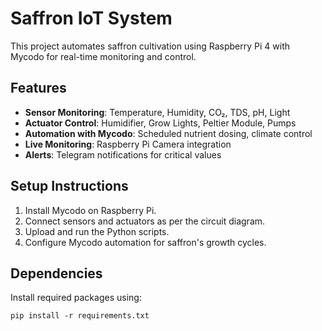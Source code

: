 # Saffron IoT System

This project automates saffron cultivation using Raspberry Pi 4 with Mycodo for real-time monitoring and control.

## Features
- **Sensor Monitoring**: Temperature, Humidity, CO₂, TDS, pH, Light
- **Actuator Control**: Humidifier, Grow Lights, Peltier Module, Pumps
- **Automation with Mycodo**: Scheduled nutrient dosing, climate control
- **Live Monitoring**: Raspberry Pi Camera integration
- **Alerts**: Telegram notifications for critical values

## Setup Instructions
1. Install Mycodo on Raspberry Pi.
2. Connect sensors and actuators as per the circuit diagram.
3. Upload and run the Python scripts.
4. Configure Mycodo automation for saffron's growth cycles.

## Dependencies
Install required packages using:
```
pip install -r requirements.txt
```
